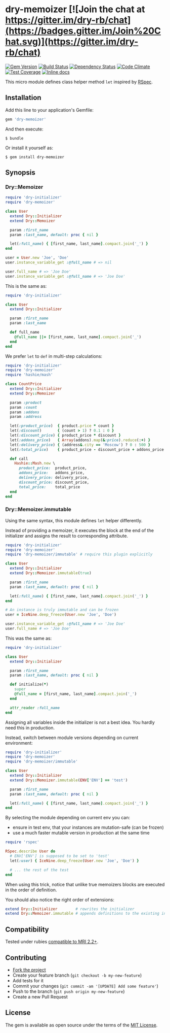 # dry-memoizer [![Join the chat at https://gitter.im/dry-rb/chat](https://badges.gitter.im/Join%20Chat.svg)](https://gitter.im/dry-rb/chat)

[![Gem Version](https://badge.fury.io/rb/dry-memoizer.svg)][gem]
[![Build Status](https://travis-ci.org/dry-rb/dry-memoizer.svg?branch=master)][travis]
[![Dependency Status](https://gemnasium.com/dry-rb/dry-memoizer.svg)][gemnasium]
[![Code Climate](https://codeclimate.com/github/dry-rb/dry-memoizer/badges/gpa.svg)][codeclimate]
[![Test Coverage](https://codeclimate.com/github/dry-rb/dry-memoizer/badges/coverage.svg)][coveralls]
[![Inline docs](http://inch-ci.org/github/dry-rb/dry-memoizer.svg?branch=master)][inchpages]

[gem]: https://rubygems.org/gems/dry-memoizer
[travis]: https://travis-ci.org/dry-rb/dry-memoizer
[gemnasium]: https://gemnasium.com/dry-rb/dry-memoizer
[codeclimate]: https://codeclimate.com/github/dry-rb/dry-memoizer
[coveralls]: https://coveralls.io/r/dry-rb/dry-memoizer
[inchpages]: http://inch-ci.org/github/dry-rb/dry-memoizer

This micro module defines class helper method `let` inspired by [RSpec][rspec].

[rspec]: http://rspec.info

## Installation

Add this line to your application's Gemfile:

```ruby
gem 'dry-memoizer'
```

And then execute:

```shell
$ bundle
```

Or install it yourself as:

```shell
$ gem install dry-memoizer
```

## Synopsis

### Dry::Memoizer

```ruby
require 'dry-initializer'
require 'dry-memoizer'

class User
  extend Dry::Initializer
  extend Dry::Memoizer

  param :first_name
  param :last_name, default: proc { nil }

  let(:full_name) { [first_name, last_name].compact.join('_') }
end

user = User.new 'Joe', 'Doe'
user.instance_variable_get :@full_name # => nil

user.full_name # => 'Joe Doe'
user.instance_variable_get :@full_name # => 'Joe Doe'
```

This is the same as:

```ruby
require 'dry-initializer'

class User
  extend Dry::Initializer

  param :first_name
  param :last_name

  def full_name
    @full_name ||= [first_name, last_name].compact.join('_')
  end
end
```

We prefer `let` to `def` in multi-step calculations:

```ruby
require 'dry-initializer'
require 'dry-memoizer'
require 'hashie/mash'

class CountPrice
  extend Dry::Initializer
  extend Dry::Memoizer

  param :product
  param :count
  param :addons
  param :address

  let(:product_price)  { product.price * count }
  let(:discount)       { (count > 1) ? 0.1 : 0 }
  let(:discount_price) { product_price * discount }
  let(:addons_price)   { Array(addons).map(&:price).reduce(:+) }
  let(:delivery_price) { (address&.city == 'Moscow') ? 0 : 500 }
  let(:total_price)    { product_price - discount_price + addons_price + delivery_price }

  def call
    Hashie::Mash.new \
      product_price:  product_price,
      addons_price:   addons_price,
      delivery_price: delivery_price,
      discount_price: discount_price,
      total_price:    total_price
  end
end
```

### Dry::Memoizer.immutable

Using the same syntax, this module defines `let` helper differently.

Instead of providing a memoizer, it executes the block at the end of the initializer and assigns the result to corresponding attribute.

```ruby
require 'dry-initializer'
require 'dry-memoizer'
require 'dry-memoizer/immutable' # require this plugin explicitly

class User
  extend Dry::Initializer
  extend Dry::Memoizer.immutable(true)

  param :first_name
  param :last_name, default: proc { nil }

  let(:full_name) { [first_name, last_name].compact.join('_') }
end

# An instance is truly immutable and can be frozen
user = IceNine.deep_freeze(User.new 'Joe', 'Doe')

user.instance_variable_get :@full_name # => 'Joe Doe'
user.full_name # => 'Joe Doe'
```

This was the same as:

```ruby
require 'dry-initializer'

class User
  extend Dry::Initializer

  param :first_name
  param :last_name, default: proc { nil }

  def initialize(*)
    super
    @full_name = [first_name, last_name].compact.join('_')
  end

  attr_reader :full_name
end
```

Assigning all variables inside the initializer is not a best idea. You hardly need this in production.

Instead, switch between module versions depending on current environment:

```ruby
require 'dry-initializer'
require 'dry-memoizer'
require 'dry-memoizer/immutable'

class User
  extend Dry::Initializer
  extend Dry::Memoizer.immutable(ENV['ENV'] == 'test')

  param :first_name
  param :last_name, default: proc { nil }

  let(:full_name) { [first_name, last_name].compact.join('_') }
end
```

By selecting the module depending on current env you can:

* ensure in test env, that your instances are mutation-safe (can be frozen)
* use a much faster mutable version in production at the same time

```ruby
require 'rspec'

RSpec.describe User do
  # ENV['ENV'] is supposed to be set to 'test'
  let(:user) { IceNine.deep_freeze(User.new 'Joe', 'Doe') }

  # ... the rest of the test
end
```

When using this trick, notice that unlike true memoizers blocks are executed in the order of definition.

You should also notice the right order of extensions:

```ruby
extend Dry::Initializer        # rewrites the initializer
extend Dry::Memoizer.immutable # appends definitions to the existing initializer
```

## Compatibility

Tested under rubies [compatible to MRI 2.2+](.travis.yml).

## Contributing

* [Fork the project](https://github.com/dry-rb/dry-memoizer)
* Create your feature branch (`git checkout -b my-new-feature`)
* Add tests for it
* Commit your changes (`git commit -am '[UPDATE] Add some feature'`)
* Push to the branch (`git push origin my-new-feature`)
* Create a new Pull Request

## License

The gem is available as open source under the terms of the [MIT License](http://opensource.org/licenses/MIT).
